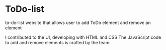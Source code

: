 # ToDo-list
to-do-list website that allows user to add ToDo element and remove an element

I contributed to the UI, developing with HTML and CSS
The JavaScript code to add and remove elements is crafted by the team.
